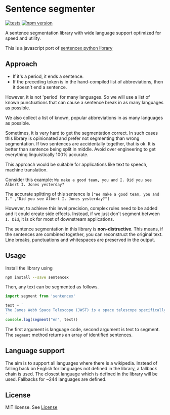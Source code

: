 # Sentence segmenter

[![tests](https://github.com/santhoshtr/sentencex-js/actions/workflows/nodejs.yaml/badge.svg)](https://github.com/santhoshtr/sentencex/actions/workflows/nodejs.yaml)
[![npm version](https://img.shields.io/npm/v/sentencex.svg?style=flat)](https://www.npmjs.com/package/sentencex)

A sentence segmentation library with wide language support optimized for speed and utility.

This is a javascript port of [sentencex python library](https://github.com/santhoshtr/sentencex)

## Approach

- If it's a period, it ends a sentence.
- If the preceding token is in the hand-compiled list of abbreviations, then it doesn't end a sentence.

However, it is not 'period' for many languages. So we will use a list of known punctuations that can cause a sentence break in as many languages as possible.

We also collect a list of known, popular abbreviations in as many languages as possible.

Sometimes, it is very hard to get the segmentation correct. In such cases this library is opinionated and prefer not segmenting than wrong segmentation.  If two sentences are accidentally together, that is ok. It is better than sentence being split in middle.
Avoid over engineering to get everything linguistically 100% accurate.

This approach would be suitable for applications like text to speech, machine translation.

Consider this example: `We make a good team, you and I. Did you see Albert I. Jones yesterday?`

The accurate splitting of this sentence is
`["We make a good team, you and I." ,"Did you see Albert I. Jones yesterday?"]`

However, to achieve this level precision, complex rules need to be added and it could create side effects. Instead, if we just don't segment between `I. Did`, it is ok for most of downstream applications.

The sentence segmentation in this library is **non-distructive**. This means, if the sentences are combined together, you can reconstruct the original text. Line breaks, punctuations and whitespaces are preserved in the output.

## Usage

Install the library using

```bash
npm install --save sentencex
```

Then, any text can be segmented as follows.

```javascript
import segment from 'sentencex'

text = `
The James Webb Space Telescope (JWST) is a space telescope specifically designed to conduct infrared astronomy. The U.S. National Aeronautics and Space Administration (NASA) led Webb's design and development")
`
console.log(segment("en", text))

```

The first argument is language code, second argument is text to segment. The `segment` method returns an array of identified sentences.

## Language support

The aim is to support all languages where there is a wikipedia. Instead of falling back on English for languages not defined in the library, a fallback chain is used. The closest language which is defined in the library will be used. Fallbacks for ~244 languages are defined.

## License

MIT license. See [License](./LICENSE)
